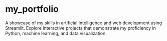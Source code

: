 # my_portfolio
A showcase of my skills in artificial intelligence and web development using Streamlit. Explore interactive projects that demonstrate my proficiency in Python, machine learning, and data visualization.
